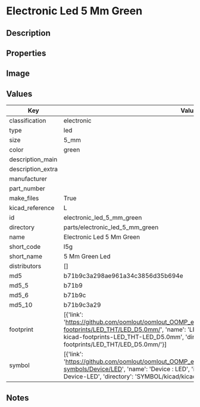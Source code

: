 # Electronic Led 5 Mm Green

## Description

## Properties


## Image


## Values

| Key | Value |
| --- | --- |
| classification | electronic |
| type | led |
| size | 5_mm |
| color | green |
| description_main |  |
| description_extra |  |
| manufacturer |  |
| part_number |  |
| make_files | True |
| kicad_reference | L |
| id | electronic_led_5_mm_green |
| directory | parts/electronic_led_5_mm_green |
| name | Electronic Led 5 Mm Green |
| short_code | l5g |
| short_name | 5 Mm Green Led |
| distributors | [] |
| md5 | b71b9c3a298ae961a34c3856d35b694e |
| md5_5 | b71b9 |
| md5_6 | b71b9c |
| md5_10 | b71b9c3a29 |
| footprint | [{'link': 'https://github.com/oomlout/oomlout_OOMP_eda_V2/tree/main/FOOTPRINT/kicad/kicad-footprints/LED_THT/LED_D5.0mm/', 'name': 'LED_D5.0mm', 'id': 'FOOTPRINT-kicad-kicad-footprints-LED_THT-LED_D5.0mm', 'directory': 'FOOTPRINT/kicad/kicad-footprints/LED_THT/LED_D5.0mm/'}] |
| symbol | [{'link': 'https://github.com/oomlout/oomlout_OOMP_eda_V2/tree/main/SYMBOL/kicad/kicad-symbols/Device/LED', 'name': 'Device : LED', 'id': 'SYMBOL-kicad-kicad-symbols-Device-LED', 'directory': 'SYMBOL/kicad/kicad-symbols/Device/LED/'}] |

## Notes

